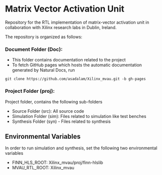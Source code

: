 # Matrix Vector Activation Unit 

Repository for the RTL implementation of matrix-vector activation unit in collaboration with Xilinx research labs in Dublin, Ireland.

The repository is organized as follows:
### Document Folder (Doc):
  - This folder contains documentation related to the project
  - To fetch GitHub pages which hosts the automatic documentation generated by Natural Docs, run
  ```
  git clone https://github.com/asadalam/Xilinx_mvau.git -b gh-pages
  ```
### Project Folder (proj):
Project folder, contains the following sub-folders
  - Source Folder (src): All source code
  - Simulation Folder (sim): Files related to simulation like test benches
  - Synthesis Folder (syn) - Files related to synthesis

## Environmental Variables
In order to run simulation and synthesis, set the following two environmental variables
  - FINN_HLS_ROOT: Xilinx_mvau/proj/finn-hlslib
  - MVAU_RTL_ROOT: Xilinx_mvau

